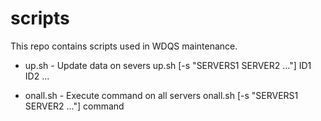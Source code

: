 # scripts
This repo contains scripts used in WDQS maintenance.

- up.sh - Update data on severs
up.sh [-s "SERVERS1 SERVER2 ..."] ID1 ID2 ...

- onall.sh - Execute command on all servers
onall.sh [-s "SERVERS1 SERVER2 ..."] command

 